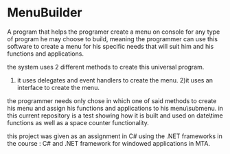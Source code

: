 # MenuBuilder

A program that helps the programer create a menu on console for any type of program he may choose to build, meaning the programmer can use this software to create a menu for his 
specific needs that will suit him and his functions and applications.

the system uses 2 different methods to create this universal program.

1) it uses delegates and event handlers to create the menu.
2)it uses an interface to create the menu.

the programmer needs only chose in which one of said methods to create his menu and assign his functions and applications to his menu\submenu.
in this current repository is a test showing how it is built and used on  date\time functions as well as a space counter functionality.

this project was given as an assignment in C# using the .NET frameworks in the course : C# and .NET framework for windowed applications in MTA.
